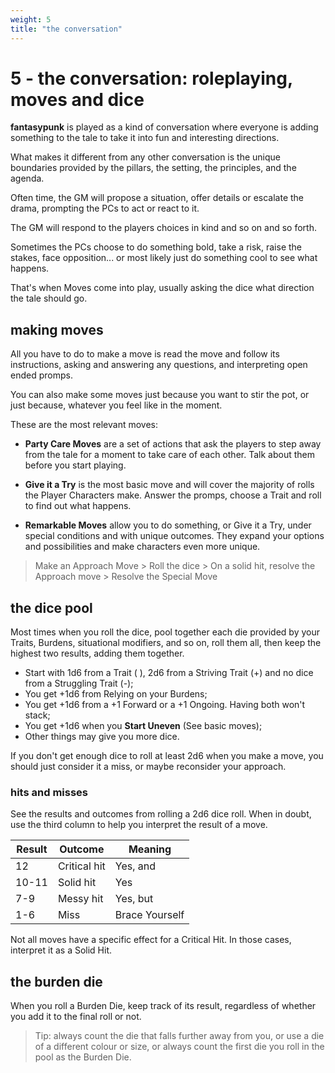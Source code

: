 ```yaml
---
weight: 5
title: "the conversation"
---
```


# 5 - the conversation: roleplaying, moves and dice

**fantasypunk** is played as a kind of conversation where everyone is adding something to the tale to take it into fun and interesting directions.

What makes it different from any other conversation is the unique boundaries provided by the pillars, the setting, the principles, and the agenda.

Often time, the GM will propose a situation, offer details or escalate the drama, prompting the PCs to act or react to it.

The GM will respond to the players choices in kind and so on and so forth.

Sometimes the PCs choose to do something bold, take a risk, raise the stakes, face opposition... or most likely just do something cool to see what happens.

That's when Moves come into play, usually asking the dice what direction the tale should go.

## making moves

All you have to do to make a move is read the move and follow its instructions, asking and answering any questions, and interpreting open ended promps.

You can also make some moves just because you want to stir the pot, or just because, whatever you feel like in the moment.

These are the most relevant moves:

- **Party Care Moves** are a set of actions that ask the players to step away from the tale for a moment to take care of each other. Talk about them before you start playing.

- **Give it a Try** is the most basic move and will cover the majority of rolls the Player Characters make. Answer the promps, choose a Trait and roll to find out what happens.

- **Remarkable Moves** allow you to do something, or Give it a Try, under special conditions and with unique outcomes. They expand your options and possibilities and make characters even more unique.

> Make an Approach Move > Roll the dice > On a solid hit, resolve the Approach move > Resolve the Special Move

## the dice pool

Most times when you roll the dice, pool together each die provided by your Traits, Burdens, situational modifiers, and so on, roll them all, then keep the highest two results, adding them together.

- Start with 1d6 from a Trait ( ), 2d6 from a Striving Trait (+) and no dice from a Struggling Trait (-);
- You get +1d6 from Relying on your Burdens;
- You get +1d6 from a +1 Forward or a +1 Ongoing. Having both won't stack;
- You get +1d6 when you **Start Uneven** (See basic moves);
- Other things may give you more dice.

If you don't get enough dice to roll at least 2d6 when you make a move, you should just consider it a miss, or maybe reconsider your approach.

### hits and misses

See the results and outcomes from rolling a 2d6 dice roll. When in doubt, use the third column to help you interpret the result of a move.

Result | Outcome      | Meaning
-------|--------------|---------------
12     | Critical hit | Yes, and
10-11  | Solid hit    | Yes
7-9    | Messy hit    | Yes, but
1-6    | Miss         | Brace Yourself

Not all moves have a specific effect for a Critical Hit. In those cases, interpret it as a Solid Hit.

## the burden die

When you roll a Burden Die, keep track of its result, regardless of whether you add it to the final roll or not.

> Tip: always count the die that falls further away from you, or use a die of a different colour or size, or always count the first die you roll in the pool as the Burden Die.